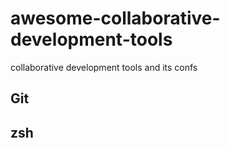# awesome-collaborative-development-tools
collaborative development tools and its confs

## Git

## zsh
